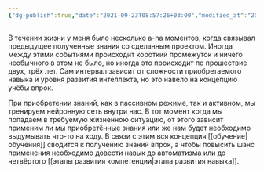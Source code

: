 ```yaml
---
{"dg-publish":true,"date":"2021-09-23T08:57:26+03:00","modified_at":"2022-05-23T18:41:04+03:00","permalink":"/uchyoba-vprok/","dgHomeLink":false,"dgPassFrontmatter":true}
---
```


В течении жизни у меня было несколько a-ha моментов, когда связывал предыдущее полученные знания со сделанным проектом. Иногда между этими событиями происходит короткий промежуток и ничего необычного в этом не было, но иногда это происходит по прошествие двух, трёх лет. Сам интервал зависит от сложности приобретаемого навыка и уровня развития интеллекта, но это навело на концепцию учёбы впрок.

При приобретении знаний, как в пассивном режиме, так и активном, мы тренируем нейронную сеть внутри нас. В тот момент когда мы попадаем в требуемую жизненною ситуацию, от этого зависит применим ли мы приобретённые знания или же нам будет необходимо выдумывать что-то на ходу. В связи с этим вся концепция [[обучение|обучения]] сводится к получению знаний впрок, а чтобы повысить шанс применения необходимо довести навык до автоматизма или до четвёртого [[этапы развития компетенции|этапа развития навыка]].

